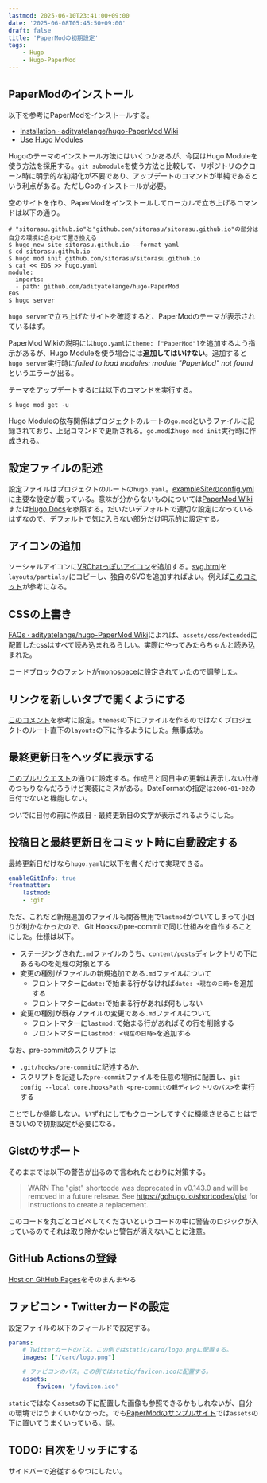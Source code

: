 ```yaml
---
lastmod: 2025-06-10T23:41:00+09:00
date: '2025-06-08T05:45:50+09:00'
draft: false
title: 'PaperModの初期設定'
tags:
    - Hugo
    - Hugo-PaperMod
---
```


## PaperModのインストール

以下を参考にPaperModをインストールする。

- [Installation · adityatelange/hugo-PaperMod Wiki](https://github.com/adityatelange/hugo-PaperMod/wiki/Installation)
- [Use Hugo Modules](https://gohugo.io/hugo-modules/use-modules/)

Hugoのテーマのインストール方法にはいくつかあるが、今回はHugo Moduleを使う方法を採用する。`git submodule`を使う方法と比較して、リポジトリのクローン時に明示的な初期化が不要であり、アップデートのコマンドが単純であるという利点がある。ただしGoのインストールが必要。

空のサイトを作り、PaperModをインストールしてローカルで立ち上げるコマンドは以下の通り。

```
# "sitorasu.github.io"と"github.com/sitorasu/sitorasu.github.io"の部分は自分の環境に合わせて置き換える
$ hugo new site sitorasu.github.io --format yaml
$ cd sitorasu.github.io
$ hugo mod init github.com/sitorasu/sitorasu.github.io
$ cat << EOS >> hugo.yaml
module:
  imports:
  - path: github.com/adityatelange/hugo-PaperMod
EOS
$ hugo server
```

`hugo server`で立ち上げたサイトを確認すると、PaperModのテーマが表示されているはず。

PaperMod Wikiの説明には`hugo.yaml`に`theme: ["PaperMod"]`を追加するよう指示があるが、Hugo Moduleを使う場合には**追加してはいけない**。追加すると`hugo server`実行時に*failed to load modules: module "PaperMod" not found*というエラーが出る。

テーマをアップデートするには以下のコマンドを実行する。

```
$ hugo mod get -u
```

Hugo Moduleの依存関係はプロジェクトのルートの`go.mod`というファイルに記録されており、上記コマンドで更新される。`go.mod`は`hugo mod init`実行時に作成される。

## 設定ファイルの記述

設定ファイルはプロジェクトのルートの`hugo.yaml`。[exampleSiteのconfig.yml](https://github.com/adityatelange/hugo-PaperMod/blob/exampleSite/config.yml)に主要な設定が載っている。意味が分からないものについては[PaperMod Wiki](https://github.com/adityatelange/hugo-PaperMod/wiki)または[Hugo Docs](https://gohugo.io/configuration/)を参照する。だいたいデフォルトで適切な設定になっているはずなので、デフォルトで気に入らない部分だけ明示的に設定する。

## アイコンの追加

ソーシャルアイコンに[VRChatっぽいアイコン](https://tabler.io/icons/icon/badge-vr)を追加する。[svg.html](https://github.com/adityatelange/hugo-PaperMod/blob/master/layouts/partials/svg.html)を`layouts/partials/`にコピーし、独自のSVGを追加すればよい。例えば[このコミット](https://github.com/adityatelange/hugo-PaperMod/commit/d3bc6af9b66cd160aff5b7ecc7ab19c9b8a34c03)が参考になる。


## CSSの上書き

[FAQs · adityatelange/hugo-PaperMod Wiki](https://github.com/adityatelange/hugo-PaperMod/wiki/FAQs#bundling-custom-css-with-themes-assets)によれば、`assets/css/extended`に配置したcssはすべて読み込まれるらしい。実際にやってみたらちゃんと読み込まれた。

コードブロックのフォントがmonospaceに設定されていたので調整した。

## リンクを新しいタブで開くようにする

[このコメント](https://github.com/adityatelange/hugo-PaperMod/discussions/760#discussioncomment-2021778)を参考に設定。`themes`の下にファイルを作るのではなくプロジェクトのルート直下の`layouts`の下に作るようにした。無事成功。

## 最終更新日をヘッダに表示する

[このプルリクエスト](https://github.com/adityatelange/hugo-PaperMod/pull/1337/commits/a5f4e804ffca2e692344571eb1098406d423cc86)の通りに設定する。作成日と同日中の更新は表示しない仕様のつもりなんだろうけど実装にミスがある。DateFormatの指定は`2006-01-02`の日付でないと機能しない。

ついでに日付の前に作成日・最終更新日の文字が表示されるようにした。

## 投稿日と最終更新日をコミット時に自動設定する

最終更新日だけなら`hugo.yaml`に以下を書くだけで実現できる。

```yaml
enableGitInfo: true
frontmatter:
    lastmod:
    - :git
```

ただ、これだと新規追加のファイルも問答無用で`lastmod`がついてしまって小回りが利かなかったので、Git Hooksのpre-commitで同じ仕組みを自作することにした。仕様は以下。

- ステージングされた`.md`ファイルのうち、`content/posts`ディレクトリの下にあるものを処理の対象とする
- 変更の種別がファイルの新規追加である`.md`ファイルについて
    - フロントマターに`date:`で始まる行がなければ`date: <現在の日時>`を追加する
    - フロントマターに`date:`で始まる行があれば何もしない
- 変更の種別が既存ファイルの変更である`.md`ファイルについて
    - フロントマターに`lastmod:`で始まる行があればその行を削除する
    - フロントマターに`lastmod: <現在の日時>`を追加する

なお、pre-commitのスクリプトは

- `.git/hooks/pre-commit`に記述するか、
- スクリプトを記述した`pre-commit`ファイルを任意の場所に配置し、`git config --local core.hooksPath <pre-commitの親ディレクトリのパス>`を実行する

ことでしか機能しない。いずれにしてもクローンしてすぐに機能させることはできないので初期設定が必要になる。

## Gistのサポート

そのままでは以下の警告が出るので言われたとおりに対策する。

> WARN  The "gist" shortcode was deprecated in v0.143.0 and will be removed in a future release. See https://gohugo.io/shortcodes/gist for instructions to create a replacement.

このコードを丸ごとコピペしてくださいというコードの中に警告のロジックが入っているのでそれは取り除かないと警告が消えないことに注意。

## GitHub Actionsの登録

[Host on GitHub Pages](https://gohugo.io/host-and-deploy/host-on-github-pages/)をそのまんまやる

## ファビコン・Twitterカードの設定

設定ファイルの以下のフィールドで設定する。

```yaml
params:
    # Twitterカードのパス。この例ではstatic/card/logo.pngに配置する。
    images: ["/card/logo.png"]

    # ファビコンのパス。この例ではstatic/favicon.icoに配置する。
    assets:
        favicon: '/favicon.ico'
```

`static`ではなく`assets`の下に配置した画像も参照できるかもしれないが、自分の環境ではうまくいかなかった。でも[PaperModのサンプルサイト](https://github.com/adityatelange/hugo-PaperMod/tree/exampleSite)では`assets`の下に置いてうまくいっている。謎。

## TODO: 目次をリッチにする

サイドバーで追従するやつにしたい。

